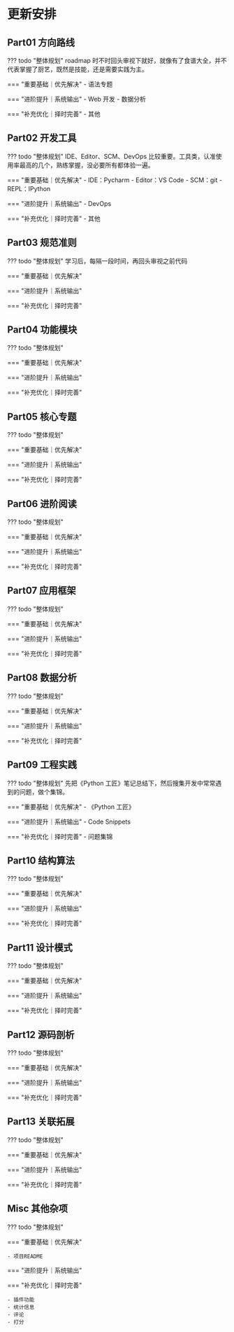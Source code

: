# 更新安排

## Part01 方向路线 

??? todo "整体规划"
    roadmap 时不时回头审视下就好，就像有了食谱大全，并不代表掌握了厨艺，既然是技能，还是需要实践为主。

=== "重要基础｜优先解决"
    - 语法专题
  
=== "进阶提升｜系统输出"
    - Web 开发
    - 数据分析

=== "补充优化｜择时完善"
    - 其他

## Part02 开发工具

??? todo "整体规划"
    IDE、Editor、SCM、DevOps 比较重要。工具类，认准使用率最高的几个，熟练掌握，没必要所有都体验一遍。

=== "重要基础｜优先解决"
    - IDE：Pycharm
    - Editor：VS Code
    - SCM：git
    - REPL：IPython
  
=== "进阶提升｜系统输出"
    - DevOps

=== "补充优化｜择时完善"
    - 其他

## Part03 规范准则

??? todo "整体规划"
    学习后，每隔一段时间，再回头审视之前代码

=== "重要基础｜优先解决"
  
=== "进阶提升｜系统输出"

=== "补充优化｜择时完善"

## Part04 功能模块

??? todo "整体规划"

=== "重要基础｜优先解决"
  
=== "进阶提升｜系统输出"

=== "补充优化｜择时完善"

## Part05 核心专题

??? todo "整体规划"

=== "重要基础｜优先解决"
  
=== "进阶提升｜系统输出"

=== "补充优化｜择时完善"

## Part06 进阶阅读

??? todo "整体规划"

=== "重要基础｜优先解决"
  
=== "进阶提升｜系统输出"

=== "补充优化｜择时完善"

## Part07 应用框架

??? todo "整体规划"

=== "重要基础｜优先解决"
  
=== "进阶提升｜系统输出"

=== "补充优化｜择时完善"

## Part08 数据分析

??? todo "整体规划"

=== "重要基础｜优先解决"
  
=== "进阶提升｜系统输出"

=== "补充优化｜择时完善"

## Part09 工程实践

??? todo "整体规划"
    先把《Python 工匠》笔记总结下，然后搜集开发中常常遇到的问题，做个集锦。

=== "重要基础｜优先解决"
    - 《Python 工匠》
  
=== "进阶提升｜系统输出"
    - Code Snippets

=== "补充优化｜择时完善"
    - 问题集锦
## Part10 结构算法

??? todo "整体规划"

=== "重要基础｜优先解决"
  
=== "进阶提升｜系统输出"

=== "补充优化｜择时完善"

## Part11 设计模式

??? todo "整体规划"

=== "重要基础｜优先解决"
  
=== "进阶提升｜系统输出"

=== "补充优化｜择时完善"

## Part12 源码剖析

??? todo "整体规划"

=== "重要基础｜优先解决"
  
=== "进阶提升｜系统输出"

=== "补充优化｜择时完善"

## Part13 关联拓展

??? todo "整体规划"

=== "重要基础｜优先解决"
  
=== "进阶提升｜系统输出"

=== "补充优化｜择时完善"

## Misc 其他杂项

??? todo "整体规划"

=== "重要基础｜优先解决"

    - 项目README
  
=== "进阶提升｜系统输出"

=== "补充优化｜择时完善"

    - 插件功能
    - 统计信息
    - 评论
    - 打分
